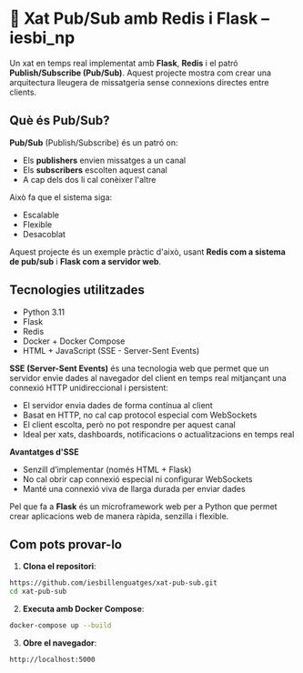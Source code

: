 # 💬 Xat Pub/Sub amb Redis i Flask – iesbi_np

Un xat en temps real implementat amb **Flask**, **Redis** i el patró **Publish/Subscribe (Pub/Sub)**. Aquest projecte mostra com crear una arquitectura lleugera de missatgeria sense connexions directes entre clients.

## Què és Pub/Sub?

**Pub/Sub** (Publish/Subscribe) és un patró on:

- Els **publishers** envien missatges a un canal
- Els **subscribers** escolten aquest canal
- A cap dels dos li cal conèixer l'altre

Això fa que el sistema siga:
- Escalable
- Flexible
- Desacoblat

Aquest projecte és un exemple pràctic d'això, usant **Redis com a sistema de pub/sub** i **Flask com a servidor web**.

## Tecnologies utilitzades

- Python 3.11
- Flask
- Redis
- Docker + Docker Compose
- HTML + JavaScript (SSE - Server-Sent Events)

**SSE (Server-Sent Events)** és una tecnologia web que permet que un servidor envie dades al navegador del client en temps real mitjançant una connexió HTTP unidireccional i persistent:

- El servidor envia dades de forma contínua al client
- Basat en HTTP, no cal cap protocol especial com WebSockets
- El client escolta, però no pot respondre per aquest canal
- Ideal per xats, dashboards, notificacions o actualitzacions en temps real

**Avantatges d'SSE**

- Senzill d’implementar (només HTML + Flask)
- No cal obrir cap connexió especial ni configurar WebSockets
- Manté una connexió viva de llarga durada per enviar dades

Pel que fa a **Flask** és un microframework web per a Python que permet crear aplicacions web de manera ràpida, senzilla i flexible.

## Com pots provar-lo

1. **Clona el repositori**:

```bash
https://github.com/iesbillenguatges/xat-pub-sub.git
cd xat-pub-sub
```

2. **Executa amb Docker Compose**:

```bash
docker-compose up --build
```

3. **Obre el navegador**:

```
http://localhost:5000
```
